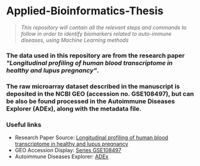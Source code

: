 # Applied-Bioinformatics-Thesis

> *This repository will contain all the relevant steps and commands to follow in order to identify biomarkers related to auto-immune diseases, using Machine Learning methods*


### The data used in this repository are from the research paper *"Longitudinal profiling of human blood transcriptome in healthy and lupus pregnancy"*.

### The raw microarray dataset described in the manuscript is deposited in the NCBI GEO (accession no. GSE108497), but can be also be found processed in the Autoimmune Diseases Explorer (ADEx), along with the metadata file.

### Useful links

- Research Paper Source: [Longitudinal profiling of human blood transcriptome in healthy and lupus pregnancy](https://doi.org/10.1084/jem.20190185)
- GEO Accession Display: [Series GSE108497](https://www.ncbi.nlm.nih.gov/geo/query/acc.cgi?acc=GSE108497)
- Autoimmune Diseases Explorer: [ADEx](https://adex.genyo.es/)
    
